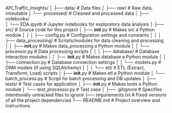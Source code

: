 
API_Traffic_Insights/
│
├── data/                     # Data files
│   ├── raw/                  # Raw data, immutable
│   └── processed/            # Cleaned and processed data
│
├── notebooks/                
│   └── EDA.ipynb             # Jupyter notebooks for exploratory data analysis
│
├── src/                      # Source code for this project
│   ├── __init__.py           # Makes src a Python module
│   │
│   ├── config.py             # Configuration settings and constants
│   │
│   ├── data_processing/      # Scripts/modules for data cleaning and processing
│   │   ├── __init__.py       # Makes data_processing a Python module
│   │   └── processor.py      # Data processing scripts
│   │
│   ├── database/             # Database interaction modules
│   │   ├── __init__.py       # Makes database a Python module
│   │   ├── connection.py     # Database connection settings
│   │   └── models.py         # ORM models (if using SQLAlchemy)
│   │
│   └── etl/                  # ETL (Extract, Transform, Load) scripts
│       ├── __init__.py       # Makes etl a Python module
│       └── batch_process.py  # Script for batch processing and DB updates
│
├── tests/                    # Test cases for application
│   ├── __init__.py           # Makes tests a Python module
│   └── test_processor.py     # Test case
│
├── .gitignore                # Specifies intentionally untracked files to ignore
├── requirements.txt          # Fixed versions of all the project dependencies
└── README.md                 # Project overview and instructions

